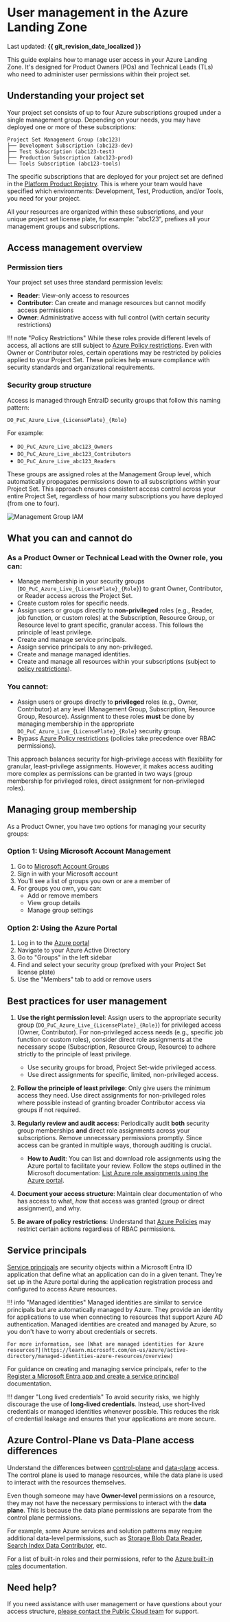 # User management in the Azure Landing Zone

Last updated: **{{ git_revision_date_localized }}**

This guide explains how to manage user access in your Azure Landing Zone. It's designed for Product Owners (POs) and Technical Leads (TLs) who need to administer user permissions within their project set.

## Understanding your project set

Your project set consists of up to four Azure subscriptions grouped under a single management group. Depending on your needs, you may have deployed one or more of these subscriptions:

```
Project Set Management Group (abc123)
├── Development Subscription (abc123-dev)
├── Test Subscription (abc123-test)
├── Production Subscription (abc123-prod)
└── Tools Subscription (abc123-tools)
```

The specific subscriptions that are deployed for your project set are defined in the [Platform Product Registry](https://registry.developer.gov.bc.ca/). This is where your team would have specified which environments: Development, Test, Production, and/or Tools, you need for your project.

All your resources are organized within these subscriptions, and your unique project set license plate, for example: "abc123", prefixes all your management groups and subscriptions.

## Access management overview

### Permission tiers

Your project set uses three standard permission levels:

- **Reader**: View-only access to resources
- **Contributor**: Can create and manage resources but cannot modify access permissions
- **Owner**: Administrative access with full control (with certain security restrictions)

!!! note "Policy Restrictions"
    While these roles provide different levels of access, all actions are still subject to [Azure Policy restrictions](../get-started-with-azure/guardrails.md). Even with Owner or Contributor roles, certain operations may be restricted by policies applied to your Project Set. These policies help ensure compliance with security standards and organizational requirements.

### Security group structure

Access is managed through EntraID security groups that follow this naming pattern:

`DO_PuC_Azure_Live_{LicensePlate}_{Role}`

For example:

- `DO_PuC_Azure_Live_abc123_Owners`
- `DO_PuC_Azure_Live_abc123_Contributors`
- `DO_PuC_Azure_Live_abc123_Readers`

These groups are assigned roles at the Management Group level, which automatically propagates permissions down to all subscriptions within your Project Set. This approach ensures consistent access control across your entire Project Set, regardless of how many subscriptions you have deployed (from one to four).

![Management Group IAM](../images/management-group-iam.png)

## What you can and cannot do

### As a Product Owner or Technical Lead with the Owner role, you can:

- Manage membership in your security groups (`DO_PuC_Azure_Live_{LicensePlate}_{Role}`) to grant Owner, Contributor, or Reader access across the Project Set.
- Create custom roles for specific needs.
- Assign users or groups directly to **non-privileged** roles (e.g., Reader, job function, or custom roles) at the Subscription, Resource Group, or Resource level to grant specific, granular access. This follows the principle of least privilege.
- Create and manage service principals.
- Assign service principals to any non-privileged.
- Create and manage managed identities.
- Create and manage all resources within your subscriptions (subject to [policy restrictions](../get-started-with-azure/guardrails.md)).

### You cannot:

- Assign users or groups directly to **privileged** roles (e.g., Owner, Contributor) at any level (Management Group, Subscription, Resource Group, Resource). Assignment to these roles **must** be done by managing membership in the appropriate `DO_PuC_Azure_Live_{LicensePlate}_{Role}` security group.
- Bypass [Azure Policy restrictions](../get-started-with-azure/guardrails.md) (policies take precedence over RBAC permissions).

This approach balances security for high-privilege access with flexibility for granular, least-privilege assignments. However, it makes access auditing more complex as permissions can be granted in two ways (group membership for privileged roles, direct assignment for non-privileged roles).

## Managing group membership

As a Product Owner, you have two options for managing your security groups:

### Option 1: Using Microsoft Account Management

1. Go to [Microsoft Account Groups](https://myaccount.microsoft.com/groups)
2. Sign in with your Microsoft account
3. You'll see a list of groups you own or are a member of
4. For groups you own, you can:
   - Add or remove members
   - View group details
   - Manage group settings

### Option 2: Using the Azure Portal

1. Log in to the [Azure portal](https://portal.azure.com)
2. Navigate to your Azure Active Directory
3. Go to "Groups" in the left sidebar
4. Find and select your security group (prefixed with your Project Set license plate)
5. Use the "Members" tab to add or remove users

## Best practices for user management

1. **Use the right permission level**: Assign users to the appropriate security group (`DO_PuC_Azure_Live_{LicensePlate}_{Role}`) for privileged access (Owner, Contributor). For non-privileged access needs (e.g., specific job function or custom roles), consider direct role assignments at the necessary scope (Subscription, Resource Group, Resource) to adhere strictly to the principle of least privilege.

   - Use security groups for broad, Project Set-wide privileged access.
   - Use direct assignments for specific, limited, non-privileged access.

2. **Follow the principle of least privilege**: Only give users the minimum access they need. Use direct assignments for non-privileged roles where possible instead of granting broader Contributor access via groups if not required.

3. **Regularly review and audit access**: Periodically audit **both** security group memberships **and** direct role assignments across your subscriptions. Remove unnecessary permissions promptly. Since access can be granted in multiple ways, thorough auditing is crucial.

   - **How to Audit**: You can list and download role assignments using the Azure portal to facilitate your review. Follow the steps outlined in the Microsoft documentation: [List Azure role assignments using the Azure portal](https://learn.microsoft.com/en-us/azure/role-based-access-control/role-assignments-list-portal#download-role-assignments).

4. **Document your access structure**: Maintain clear documentation of who has access to what, _how_ that access was granted (group or direct assignment), and why.

5. **Be aware of policy restrictions**: Understand that [Azure Policies](../get-started-with-azure/guardrails.md) may restrict certain actions regardless of RBAC permissions.

## Service principals

[Service principals](https://learn.microsoft.com/en-us/entra/architecture/service-accounts-principal) are security objects within a Microsoft Entra ID application that define what an application can do in a given tenant. They're set up in the Azure portal during the application registration process and configured to access Azure resources.

!!! info "Managed identities"
    Managed identities are similar to service principals but are automatically managed by Azure. They provide an identity for applications to use when connecting to resources that support Azure AD authentication. Managed identities are created and managed by Azure, so you don't have to worry about credentials or secrets.

    For more information, see [What are managed identities for Azure resources?](https://learn.microsoft.com/en-us/azure/active-directory/managed-identities-azure-resources/overview)

For guidance on creating and managing service principals, refer to the [Register a Microsoft Entra app and create a service principal](https://learn.microsoft.com/en-us/entra/identity-platform/howto-create-service-principal-portal) documentation.

!!! danger "Long lived credentials"
    To avoid security risks, we highly discourage the use of **long-lived credentials**. Instead, use short-lived credentials or managed identities whenever possible. This reduces the risk of credential leakage and ensures that your applications are more secure.

## Azure Control-Plane vs Data-Plane access differences

Understand the differences between [control-plane](https://learn.microsoft.com/en-us/azure/azure-resource-manager/management/control-plane-and-data-plane#control-plane) and [data-plane](https://learn.microsoft.com/en-us/azure/azure-resource-manager/management/control-plane-and-data-plane#data-plane) access. The control plane is used to manage resources, while the data plane is used to interact with the resources themselves.

Even though someone may have **Owner-level** permissions on a resource, they may not have the necessary permissions to interact with the **data plane**. This is because the data plane permissions are separate from the control plane permissions.

For example, some Azure services and solution patterns may require additional data-level permissions, such as [Storage Blob Data Reader](https://learn.microsoft.com/en-us/azure/role-based-access-control/built-in-roles/storage#storage-blob-data-reader), [Search Index Data Contributor](https://learn.microsoft.com/en-us/azure/role-based-access-control/built-in-roles/ai-machine-learning#search-index-data-contributor), etc.

For a list of built-in roles and their permissions, refer to the [Azure built-in roles](https://learn.microsoft.com/en-us/azure/role-based-access-control/built-in-roles) documentation.

## Need help?

If you need assistance with user management or have questions about your access structure, [please contact the Public Cloud team](https://citz-do.atlassian.net/servicedesk/customer/portal/3) for support.
